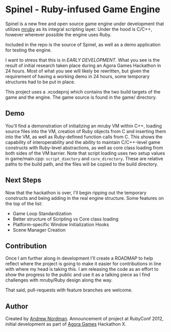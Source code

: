 # Spinel - Ruby-infused Game Engine

Spinel is a new free and open source game engine under development that utilizes [mruby](https://github.com/mruby/mruby/)
as its integral scripting layer. Under the hood is C/C++, however wherever possible the engine uses Ruby.

Included in the repo is the source of Spinel, as well as a demo application for testing the engine.

I want to stress that this is in *EARLY DEVELOPMENT*. What you see is the result of initial research
taken place during an Agora Games Hackathon in 24 hours.  Most of what you see will likely be rewritten,
but given the requirement of having a working demo in 24 hours, some temporary structures had to be put
in place.

This project uses a .xcodeproj which contains the two build targets of the game and the engine. The game
source is found in the game/ directory.

## Demo

You'll find a demonstration of initializing an mruby VM within C++, loading source files into the VM, creation
of Ruby objects from C and inserting them into the VM, as well as Ruby-defined function calls from C. This
shows the capability of interoperability and the ability to maintain C/C++-level game constructs with Ruby-level
abstractions, as well as core class loading from both sides of the VM barrier. Note that script loading uses two
setup values in game/main.cpp: `script_diectory` and `core_directory`.  These are relative paths to the build path,
and the files will be copied to the build directory.

## Next Steps

Now that the hackathon is over, I'll begin ripping out the temporary constructs and being adding in the real
engine structure.  Some features on the top of the list:

* Game Loop Standardization
* Better structure of Scripting vs Core class loading
* Platform-specific Window Initialization Hooks
* Scene Manager Creation

## Contribution

Once I am further along in development I'll create a ROADMAP to help reflect where the project is going to make it
easier for contributions in line with where my head is taking this.  I am releasing the code as an effort to show
the progress to the public and use it as a talking piece as I find challenges with mruby/Ruby design along the
way.

That said, pull-requests with feature branches are welcome.

## Author

Created by [Andrew Nordman](https://github.com/cadwallion).  Announcement of project at RubyConf 2012, initial
development as part of [Agora Games](https://www.agoragames.com/) Hackathon X.

